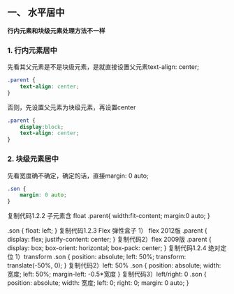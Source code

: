 ## 一、 水平居中
**行内元素和块级元素处理方法不一样**

### 1. 行内元素居中
先看其父元素是不是块级元素，是就直接设置父元素text-align: center;
```css
.parent {
    text-align: center;
}
```
否则，先设置父元素为块级元素，再设置center
```css
.parent {
    display:block;
    text-align: center;
}
```
### 2. 块级元素居中
先看宽度确不确定，确定的话，直接margin: 0 auto;
```css
.son {
    margin: 0 auto;
}
```
复制代码1.2.2 子元素含 float
.parent{
    width:fit-content;
    margin:0 auto;
}

.son {
    float: left;
}
复制代码1.2.3 Flex 弹性盒子
1） flex 2012版
.parent {
    display: flex;
    justify-content: center;
}
复制代码2）flex 2009版
.parent {
    display: box;
    box-orient: horizontal;
    box-pack: center;
}
复制代码1.2.4 绝对定位
1）transform
.son {
    position: absolute;
    left: 50%;
    transform: translate(-50%, 0);
}
复制代码2）left: 50%
.son {
    position: absolute;
    width: 宽度;
    left: 50%;
    margin-left: -0.5*宽度
}
复制代码3）left/right: 0
.son {
    position: absolute;
    width: 宽度;
    left: 0;
    right: 0;
    margin: 0 auto;
}

